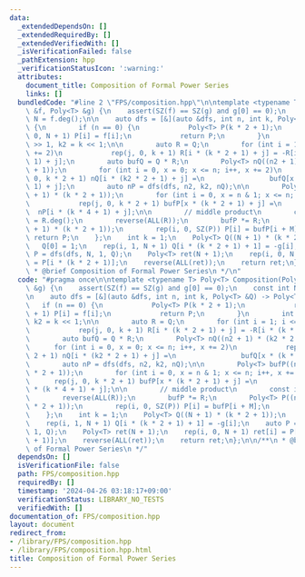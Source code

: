 ```yaml
---
data:
  _extendedDependsOn: []
  _extendedRequiredBy: []
  _extendedVerifiedWith: []
  _isVerificationFailed: false
  _pathExtension: hpp
  _verificationStatusIcon: ':warning:'
  attributes:
    document_title: Composition of Formal Power Series
    links: []
  bundledCode: "#line 2 \"FPS/composition.hpp\"\n\ntemplate <typename T> Poly<T> Composition(Poly<T>\
    \ &f, Poly<T> &g) {\n    assert(SZ(f) == SZ(g) and g[0] == 0);\n    const int\
    \ N = f.deg();\n\n    auto dfs = [&](auto &dfs, int n, int k, Poly<T> &Q) -> Poly<T>\
    \ {\n        if (n == 0) {\n            Poly<T> P(k * 2 + 1);\n            rep(i,\
    \ 0, N + 1) P[i] = f[i];\n            return P;\n        }\n        int n2 = n\
    \ >> 1, k2 = k << 1;\n\n        auto R = Q;\n        for (int i = 1; i <= n; i\
    \ += 2)\n            rep(j, 0, k + 1) R[i * (k * 2 + 1) + j] = -R[i * (k * 2 +\
    \ 1) + j];\n        auto bufQ = Q * R;\n        Poly<T> nQ((n2 + 1) * (k2 * 2\
    \ + 1));\n        for (int i = 0, x = 0; x <= n; i++, x += 2)\n            rep(j,\
    \ 0, k * 2 + 1) nQ[i * (k2 * 2 + 1) + j] =\n                bufQ[x * (k * 2 +\
    \ 1) + j];\n        auto nP = dfs(dfs, n2, k2, nQ);\n\n        Poly<T> bufP((n\
    \ + 1) * (k * 2 + 1));\n        for (int i = 0, x = n & 1; x <= n; i++, x += 2)\n\
    \            rep(j, 0, k * 2 + 1) bufP[x * (k * 2 + 1) + j] =\n              \
    \  nP[i * (k * 4 + 1) + j];\n\n        // middle product\n        const int M\
    \ = R.deg();\n        reverse(ALL(R));\n        bufP *= R;\n        Poly<T> P((n\
    \ + 1) * (k * 2 + 1));\n        rep(i, 0, SZ(P)) P[i] = bufP[i + M];\n       \
    \ return P;\n    };\n    int k = 1;\n    Poly<T> Q((N + 1) * (k * 2 + 1));\n \
    \   Q[0] = 1;\n    rep(i, 1, N + 1) Q[i * (k * 2 + 1) + 1] = -g[i];\n    auto\
    \ P = dfs(dfs, N, 1, Q);\n    Poly<T> ret(N + 1);\n    rep(i, 0, N + 1) ret[i]\
    \ = P[i * (k * 2 + 1)];\n    reverse(ALL(ret));\n    return ret;\n};\n\n/**\n\
    \ * @brief Composition of Formal Power Series\n */\n"
  code: "#pragma once\n\ntemplate <typename T> Poly<T> Composition(Poly<T> &f, Poly<T>\
    \ &g) {\n    assert(SZ(f) == SZ(g) and g[0] == 0);\n    const int N = f.deg();\n\
    \n    auto dfs = [&](auto &dfs, int n, int k, Poly<T> &Q) -> Poly<T> {\n     \
    \   if (n == 0) {\n            Poly<T> P(k * 2 + 1);\n            rep(i, 0, N\
    \ + 1) P[i] = f[i];\n            return P;\n        }\n        int n2 = n >> 1,\
    \ k2 = k << 1;\n\n        auto R = Q;\n        for (int i = 1; i <= n; i += 2)\n\
    \            rep(j, 0, k + 1) R[i * (k * 2 + 1) + j] = -R[i * (k * 2 + 1) + j];\n\
    \        auto bufQ = Q * R;\n        Poly<T> nQ((n2 + 1) * (k2 * 2 + 1));\n  \
    \      for (int i = 0, x = 0; x <= n; i++, x += 2)\n            rep(j, 0, k *\
    \ 2 + 1) nQ[i * (k2 * 2 + 1) + j] =\n                bufQ[x * (k * 2 + 1) + j];\n\
    \        auto nP = dfs(dfs, n2, k2, nQ);\n\n        Poly<T> bufP((n + 1) * (k\
    \ * 2 + 1));\n        for (int i = 0, x = n & 1; x <= n; i++, x += 2)\n      \
    \      rep(j, 0, k * 2 + 1) bufP[x * (k * 2 + 1) + j] =\n                nP[i\
    \ * (k * 4 + 1) + j];\n\n        // middle product\n        const int M = R.deg();\n\
    \        reverse(ALL(R));\n        bufP *= R;\n        Poly<T> P((n + 1) * (k\
    \ * 2 + 1));\n        rep(i, 0, SZ(P)) P[i] = bufP[i + M];\n        return P;\n\
    \    };\n    int k = 1;\n    Poly<T> Q((N + 1) * (k * 2 + 1));\n    Q[0] = 1;\n\
    \    rep(i, 1, N + 1) Q[i * (k * 2 + 1) + 1] = -g[i];\n    auto P = dfs(dfs, N,\
    \ 1, Q);\n    Poly<T> ret(N + 1);\n    rep(i, 0, N + 1) ret[i] = P[i * (k * 2\
    \ + 1)];\n    reverse(ALL(ret));\n    return ret;\n};\n\n/**\n * @brief Composition\
    \ of Formal Power Series\n */"
  dependsOn: []
  isVerificationFile: false
  path: FPS/composition.hpp
  requiredBy: []
  timestamp: '2024-04-26 03:18:17+09:00'
  verificationStatus: LIBRARY_NO_TESTS
  verifiedWith: []
documentation_of: FPS/composition.hpp
layout: document
redirect_from:
- /library/FPS/composition.hpp
- /library/FPS/composition.hpp.html
title: Composition of Formal Power Series
---
```

